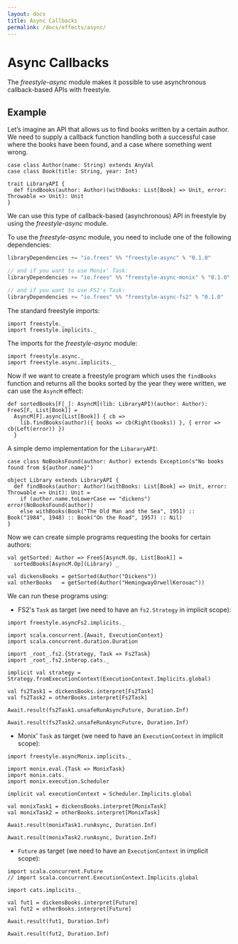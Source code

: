```yaml
---
layout: docs
title: Async Callbacks
permalink: /docs/effects/async/
---
```


# Async Callbacks

The _freestyle-async_ module makes it possible to use asynchronous callback-based APIs with freestyle.

## Example

Let’s imagine an API that allows us to find books written by a certain author. We need to supply a callback function handling both a successful case where the books have been found, and a case where something went wrong. 

```tut:book
case class Author(name: String) extends AnyVal
case class Book(title: String, year: Int)

trait LibraryAPI {
  def findBooks(author: Author)(withBooks: List[Book] => Unit, error: Throwable => Unit): Unit
}
```

We can use this type of callback-based (asynchronous) API in freestyle by using the _freestyle-async_ module.

To use the _freestyle-async_ module, you need to include one of the following dependencies:

[comment]: # (Start Replace)

```scala
libraryDependencies += "io.frees" %% "freestyle-async" % "0.1.0"

// and if you want to use Monix' Task:
libraryDependencies += "io.frees" %% "freestyle-async-monix" % "0.1.0"

// and if you want to use FS2's Task:
libraryDependencies += "io.frees" %% "freestyle-async-fs2" % "0.1.0"
```

[comment]: # (End Replace)

The standard freestyle imports:

```tut:silent
import freestyle._
import freestyle.implicits._
```

The imports for the _freestyle-async_ module:

```tut:silent
import freestyle.async._
import freestyle.async.implicits._
```

Now if we want to create a freestyle program which uses the `findBooks` function and returns all the books sorted by the year they were written, we can use the `AsyncM` effect:

```tut:book
def sortedBooks[F[_]: AsyncM](lib: LibraryAPI)(author: Author): FreeS[F, List[Book]] =
  AsyncM[F].async[List[Book]] { cb =>
    lib.findBooks(author)({ books => cb(Right(books)) }, { error => cb(Left(error)) })
  }
```

A simple demo implementation for the `LibararyAPI`:

```tut:book
case class NoBooksFound(author: Author) extends Exception(s"No books found from ${author.name}")

object Library extends LibraryAPI {
  def findBooks(author: Author)(withBooks: List[Book] => Unit, error: Throwable => Unit): Unit =
    if (author.name.toLowerCase == "dickens") error(NoBooksFound(author))
    else withBooks(Book("The Old Man and the Sea", 1951) :: Book("1984", 1948) :: Book("On the Road", 1957) :: Nil)
}
```

Now we can create simple programs requesting the books for certain authors:

```tut:book
val getSorted: Author => FreeS[AsyncM.Op, List[Book]] =
  sortedBooks[AsyncM.Op](Library) _

val dickensBooks = getSorted(Author("Dickens"))
val otherBooks   = getSorted(Author("HemingwayOrwellKerouac"))
```

We can run these programs using:

- FS2's `Task` as target (we need to have an `fs2.Strategy` in implicit scope):

```tut:book
import freestyle.asyncFs2.implicits._

import scala.concurrent.{Await, ExecutionContext}
import scala.concurrent.duration.Duration

import _root_.fs2.{Strategy, Task => Fs2Task}
import _root_.fs2.interop.cats._

implicit val strategy = Strategy.fromExecutionContext(ExecutionContext.Implicits.global)

val fs2Task1 = dickensBooks.interpret[Fs2Task]
val fs2Task2 = otherBooks.interpret[Fs2Task]
```

```tut:book:fail
Await.result(fs2Task1.unsafeRunAsyncFuture, Duration.Inf)
```

```tut:book
Await.result(fs2Task2.unsafeRunAsyncFuture, Duration.Inf)
```

- Monix' `Task` as target (we need to have an `ExecutionContext` in implicit scope):

```tut:book
import freestyle.asyncMonix.implicits._

import monix.eval.{Task => MonixTask}
import monix.cats._
import monix.execution.Scheduler

implicit val executionContext = Scheduler.Implicits.global

val monixTask1 = dickensBooks.interpret[MonixTask]
val monixTask2 = otherBooks.interpret[MonixTask]
```

```tut:book:fail
Await.result(monixTask1.runAsync, Duration.Inf)
```

```tut:book
Await.result(monixTask2.runAsync, Duration.Inf)
```

- `Future` as target (we need to have an `ExecutionContext` in implicit scope):

```tut:book
import scala.concurrent.Future
// import scala.concurrent.ExecutionContext.Implicits.global

import cats.implicits._

val fut1 = dickensBooks.interpret[Future]
val fut2 = otherBooks.interpret[Future]
```

```tut:fail:book
Await.result(fut1, Duration.Inf)
```

```tut:book
Await.result(fut2, Duration.Inf)
```